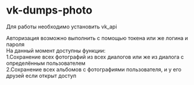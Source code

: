 # vk-dumps-photo
Для работы необходимо установить vk_api  

Авторизация возможно выполнить с помощью токена или же логина и пароля  
 На данный момент доступны функции:  
 1.Сохранение всех фотографий из всех диалогов или же из диалога с определённым пользователем   
 2.Сохранение всех альбомов с фотографиями пользователя, и у его друзей если открыт доступ
